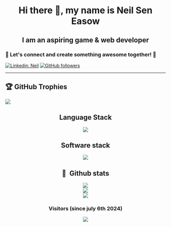 <h1 align="center">Hi there 👋, my name is Neil Sen Easow</h1>
<h2 align="center">I am an aspiring game & web developer</h2>

<h3> 🌟 Let's connect and create something awesome together! 🚀 </h3>

[![Linkedin: Neil](https://img.shields.io/badge/LinkedIn-0077B5?style=for-the-badge&logo=linkedin&logoColor=white&link=)](https://www.linkedin.com/in/neil-sen-easow-973606258/)
[![GitHub followers](https://img.shields.io/badge/GitHub-100000?style=for-the-badge&logo=github&logoColor=white)](https://github.com/NeilSenEasow)
<hr />

## 🏆 GitHub Trophies
![](https://github-profile-trophy.vercel.app/?username=neilseneasow&theme=radical&no-frame=false&no-bg=true&margin-w=4)

<div align = "center" >
   
   ## Language Stack
   <p align="center">
     <a href="https://skillicons.dev">
       <img src="https://skillicons.dev/icons?i=c,py,java,cs,html,css,dotnet,bootstrap,express,js,ts,jquery,mysql,npm" />
     </a>
   </p>
   
   ## Software stack
   <p align="center">
     <a href="https://skillicons.dev">
       <img src="https://skillicons.dev/icons?i=git,github,ubuntu,linux,unity,vscode,windows,figma,postman" />
     </a>
   </p>
   
             
             
             
   
   ## 🧰 &nbsp;Github stats
   ![](https://github-readme-stats-alpha-snowy-32.vercel.app/api?username=neilseneasow&theme=merko&hide_border=false&include_all_commits=true&count_private=true)<br/>
   ![](https://github-readme-streak-stats.herokuapp.com/?user=neilseneasow&theme=radical&hide_border=false)<br/>
   [![](https://github-readme-stats.vercel.app/api/top-langs/?username=NeilSenEasow&theme=radical&hide_border=false&include_all_commits=true&count_private=true&layout=compact)](#Stats)<br/>
   
<div />

### Visitors (since july 6th 2024)

[![](https://visitcount.itsvg.in/api?id=NeilSenEasow&icon=0&color=0)](#Visitors)

<!---
NeilSenEasow/NeilSenEasow is a ✨ special ✨ repository because its `README.md` (this file) appears on your GitHub profile.
You can click the Preview link to take a look at your changes.
--->
